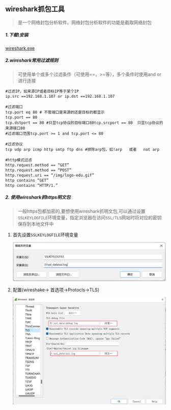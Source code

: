 ## wireshark抓包工具

> 是一个网络封包分析软件。网络封包分析软件的功能是截取网络封包

##### 1.下载\安装

[wireshark.exe](../assets/1659272792659.exe)

##### 2.wireshark常用过滤规则

> 可使用单个或多个过滤条件（可使用==，>=等），多个条件时使用and or进行连接

```shell
#过滤IP，如来源IP或者目标IP等于某个IP
ip.src ==192.168.1.107 or ip.dst ==192.168.1.107

#过滤端口
tcp.port eq 80 # 不管端口是来源的还是目标的都显示
tcp.port == 80
tcp.dstport == 80 #只显tcp协议的目标端口80tcp.srcport == 80  只显tcp协议的来源端口80
#过滤端口范围tcp.port >= 1 and tcp.port <= 80

#过滤协议
tcp udp arp icmp http smtp ftp dns #排除arp包，如!arp   或者   not arp

#http模式过滤
http.request.method == “GET”
http.request.method == “POST”
http.request.uri == “/img/logo-edu.gif”
http contains “GET”
http contains “HTTP/1.”
```

##### 2. 使用wireshark抓https明文包

> 一般https包都加密的,要想使用wireshark抓明文包,可以通过设置`SSLKEYLOGFILE`环境变量，指定浏览器在访问`SSL/TLS`网站时将对应的密钥保存到本地文件中

1. 首先设置`SSLKEYLOGFILE`环境变量

   ![image-20220808163630308](../assets/image-20220808163630308.png)

2. 配置(wireshake-> 首选项->Protocls->TLS)

   ![image-20220808163456740](../assets/image-20220808163456740.png)

   

